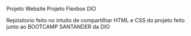 Projeto Website
Projeto Flexbox DIO

Repósitorio feito no intuito de compartilhar HTML e CSS do projeto feito junto ao BOOTCAMP SANTANDER da DIO
